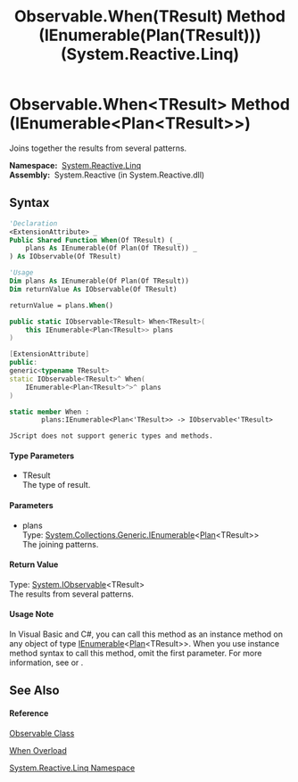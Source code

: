 ﻿---
title: Observable.When(TResult) Method (IEnumerable(Plan(TResult))) (System.Reactive.Linq)
TOCTitle: When(TResult) Method (IEnumerable(Plan(TResult)))
ms:assetid: M:System.Reactive.Linq.Observable.When``1(System.Collections.Generic.IEnumerable{System.Reactive.Joins.Plan{``0}})
ms:mtpsurl: https://msdn.microsoft.com/en-us/library/Hh229558(v=VS.103)
ms:contentKeyID: 36068973
ms.date: 06/28/2011
mtps_version: v=VS.103
dev_langs:
- vb
- csharp
- c++
- fsharp
- jscript
---

# Observable.When\<TResult\> Method (IEnumerable\<Plan\<TResult\>\>)

Joins together the results from several patterns.

**Namespace:**  [System.Reactive.Linq](hh211929\(v=vs.103\).md)  
**Assembly:**  System.Reactive (in System.Reactive.dll)

## Syntax

``` vb
'Declaration
<ExtensionAttribute> _
Public Shared Function When(Of TResult) ( _
    plans As IEnumerable(Of Plan(Of TResult)) _
) As IObservable(Of TResult)
```

``` vb
'Usage
Dim plans As IEnumerable(Of Plan(Of TResult))
Dim returnValue As IObservable(Of TResult)

returnValue = plans.When()
```

``` csharp
public static IObservable<TResult> When<TResult>(
    this IEnumerable<Plan<TResult>> plans
)
```

``` c++
[ExtensionAttribute]
public:
generic<typename TResult>
static IObservable<TResult>^ When(
    IEnumerable<Plan<TResult>^>^ plans
)
```

``` fsharp
static member When : 
        plans:IEnumerable<Plan<'TResult>> -> IObservable<'TResult> 
```

``` jscript
JScript does not support generic types and methods.
```

#### Type Parameters

  - TResult  
    The type of result.

#### Parameters

  - plans  
    Type: [System.Collections.Generic.IEnumerable](https://msdn.microsoft.com/en-us/library/9eekhta0)\<[Plan](hh229039\(v=vs.103\).md)\<TResult\>\>  
    The joining patterns.  

#### Return Value

Type: [System.IObservable](https://msdn.microsoft.com/en-us/library/Dd990377)\<TResult\>  
The results from several patterns.  

#### Usage Note

In Visual Basic and C\#, you can call this method as an instance method on any object of type [IEnumerable](https://msdn.microsoft.com/en-us/library/9eekhta0)\<[Plan](hh229039\(v=vs.103\).md)\<TResult\>\>. When you use instance method syntax to call this method, omit the first parameter. For more information, see [](https://msdn.microsoft.com/en-us/library/Bb384936) or [](https://msdn.microsoft.com/en-us/library/Bb383977).

## See Also

#### Reference

[Observable Class](hh244252\(v=vs.103\).md)

[When Overload](hh244338\(v=vs.103\).md)

[System.Reactive.Linq Namespace](hh211929\(v=vs.103\).md)

